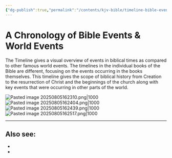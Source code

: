 ```yaml
---
{"dg-publish":true,"permalink":"/contents/kjv-bible/timeline-bible-events-and-world-events/","noteIcon":"","created":"2025-08-05T16:21:48.471+08:00"}
---
```


# A Chronology of Bible Events & World Events

The Timeline gives a visual overview of events in biblical times as compared to other famous world events. The timelines in the individual books of the Bible are different, focusing on the events occurring in the books themselves. This timeline gives the scope of biblical history from Creation to the resurrection of Christ and the beginnings of the church along with key events that were occurring in other parts of the world.

![Pasted image 20250805162310.png|1000](/img/user/Attachments/Pasted%20image%2020250805162310.png)
![Pasted image 20250805162404.png|1000](/img/user/Attachments/Pasted%20image%2020250805162404.png)
![Pasted image 20250805162439.png|1000](/img/user/Attachments/Pasted%20image%2020250805162439.png)
![Pasted image 20250805162517.png|1000](/img/user/Attachments/Pasted%20image%2020250805162517.png)

<script> var refTagger = { settings: { bibleVersion: 'KJV', tooltipStyle: 'dark' } }; (function(d, t) { var n=d.querySelector('[nonce]'); refTagger.settings.nonce = n && (n.nonce||n.getAttribute('nonce')); var g = d.createElement(t), s = d.getElementsByTagName(t)[0]; g.src = 'https://api.reftagger.com/v2/RefTagger.js'; g.nonce = refTagger.settings.nonce; s.parentNode.insertBefore(g, s); }(document, 'script')); </script>

---
Also see:
- 
- 
- 
